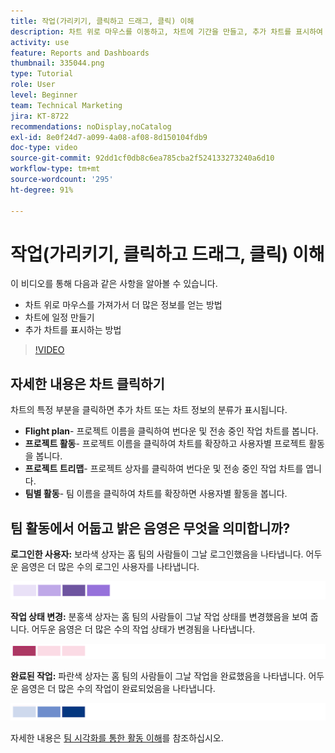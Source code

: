 ```yaml
---
title: 작업(가리키기, 클릭하고 드래그, 클릭) 이해
description: 차트 위로 마우스를 이동하고, 차트에 기간을 만들고, 추가 차트를 표시하여 [!UICONTROL 향상된 분석]에서 추가 정보를 얻는 방법에 대해 알아봅니다.
activity: use
feature: Reports and Dashboards
thumbnail: 335044.png
type: Tutorial
role: User
level: Beginner
team: Technical Marketing
jira: KT-8722
recommendations: noDisplay,noCatalog
exl-id: 8e0f24d7-a099-4a08-af08-8d150104fdb9
doc-type: video
source-git-commit: 92dd1cf0db8c6ea785cba2f524133273240a6d10
workflow-type: tm+mt
source-wordcount: '295'
ht-degree: 91%

---
```


# 작업(가리키기, 클릭하고 드래그, 클릭) 이해

이 비디오를 통해 다음과 같은 사항을 알아볼 수 있습니다.

* 차트 위로 마우스를 가져가서 더 많은 정보를 얻는 방법
* 차트에 일정 만들기
* 추가 차트를 표시하는 방법

>[!VIDEO](https://video.tv.adobe.com/v/335044/?quality=12&learn=on)

## 자세한 내용은 차트 클릭하기

차트의 특정 부분을 클릭하면 추가 차트 또는 차트 정보의 분류가 표시됩니다.

* **Flight plan**- 프로젝트 이름을 클릭하여 번다운 및 전송 중인 작업 차트를 봅니다.
* **프로젝트 활동**- 프로젝트 이름을 클릭하여 차트를 확장하고 사용자별 프로젝트 활동을 봅니다.
* **프로젝트 트리맵**- 프로젝트 상자를 클릭하여 번다운 및 전송 중인 작업 차트를 엽니다.
* **팀별 활동**- 팀 이름을 클릭하여 차트를 확장하면 사용자별 활동을 봅니다.

## 팀 활동에서 어둡고 밝은 음영은 무엇을 의미합니까?

**로그인한 사용자:** 보라색 상자는 홈 팀의 사람들이 그날 로그인했음을 나타냅니다. 어두운 음영은 더 많은 수의 로그인 사용자를 나타냅니다.

![보라색 음영 상자 이미지](assets/purple-shaded-boxes.png)

**작업 상태 변경:** 분홍색 상자는 홈 팀의 사람들이 그날 작업 상태를 변경했음을 보여 줍니다. 어두운 음영은 더 많은 수의 작업 상태가 변경됨을 나타냅니다.

![분홍색 음영 상자 이미지](assets/pink-shaded-boxes.png)

**완료된 작업:** 파란색 상자는 홈 팀의 사람들이 그날 작업을 완료했음을 나타냅니다. 어두운 음영은 더 많은 수의 작업이 완료되었음을 나타냅니다.

![파란색 음영 상자 이미지](assets/blue-shaded-boxes.png)

자세한 내용은 [ 팀 시각화를 통한 활동 이해](https://experienceleague.adobe.com/docs/workfront/using/reporting/enhanced-analytics/activity-by-team-overview.html?lang=ko-KR)를 참조하십시오.
